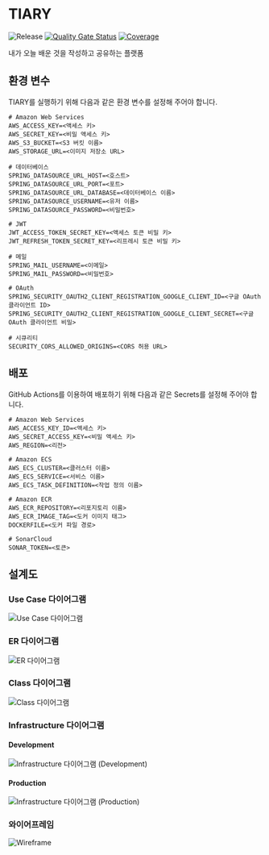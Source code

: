# TIARY

![Release](https://img.shields.io/badge/release-1.0.0-red.svg)
[![Quality Gate Status](https://sonarcloud.io/api/project_badges/measure?project=TIARY&metric=alert_status)](https://sonarcloud.io/project/overview?id=TIARY)
[![Coverage](https://sonarcloud.io/api/project_badges/measure?project=TIARY&metric=coverage)](https://sonarcloud.io/project/overview?id=TIARY)

내가 오늘 배운 것을 작성하고 공유하는 플랫폼

## 환경 변수

TIARY를 실행하기 위해 다음과 같은 환경 변수를 설정해 주어야 합니다.

``` shell
# Amazon Web Services
AWS_ACCESS_KEY=<액세스 키>
AWS_SECRET_KEY=<비밀 액세스 키>
AWS_S3_BUCKET=<S3 버킷 이름>
AWS_STORAGE_URL=<이미지 저장소 URL>

# 데이터베이스
SPRING_DATASOURCE_URL_HOST=<호스트>
SPRING_DATASOURCE_URL_PORT=<포트>
SPRING_DATASOURCE_URL_DATABASE=<데이터베이스 이름>
SPRING_DATASOURCE_USERNAME=<유저 이름>
SPRING_DATASOURCE_PASSWORD=<비밀번호>

# JWT
JWT_ACCESS_TOKEN_SECRET_KEY=<액세스 토큰 비밀 키>
JWT_REFRESH_TOKEN_SECRET_KEY=<리프레시 토큰 비밀 키>

# 메일
SPRING_MAIL_USERNAME=<이메일>
SPRING_MAIL_PASSWORD=<비밀번호>

# OAuth
SPRING_SECURITY_OAUTH2_CLIENT_REGISTRATION_GOOGLE_CLIENT_ID=<구글 OAuth 클라이언트 ID>
SPRING_SECURITY_OAUTH2_CLIENT_REGISTRATION_GOOGLE_CLIENT_SECRET=<구글 OAuth 클라이언트 비밀>

# 시큐리티
SECURITY_CORS_ALLOWED_ORIGINS=<CORS 허용 URL>
```

## 배포

GitHub Actions를 이용하여 배포하기 위해 다음과 같은 Secrets를 설정해 주어야 합니다.

``` shell
# Amazon Web Services
AWS_ACCESS_KEY_ID=<액세스 키>
AWS_SECRET_ACCESS_KEY=<비밀 액세스 키>
AWS_REGION=<리전>

# Amazon ECS
AWS_ECS_CLUSTER=<클러스터 이름>
AWS_ECS_SERVICE=<서비스 이름>
AWS_ECS_TASK_DEFINITION=<작업 정의 이름>

# Amazon ECR
AWS_ECR_REPOSITORY=<리포지토리 이름>
AWS_ECR_IMAGE_TAG=<도커 이미지 태그>
DOCKERFILE=<도커 파일 경로>

# SonarCloud
SONAR_TOKEN=<토큰>
```

## 설계도

### Use Case 다이어그램

![Use Case 다이어그램](https://github.com/user-attachments/assets/6e607460-79ac-4df2-8ec2-5167087d5a95)

### ER 다이어그램

![ER 다이어그램](https://github.com/user-attachments/assets/8855b5a7-a55c-4c4b-b957-9478c99c815c)

### Class 다이어그램

![Class 다이어그램](https://github.com/user-attachments/assets/08ffe84b-429d-49d8-afff-32faaf5eaa21)

### Infrastructure 다이어그램

#### Development

![Infrastructure 다이어그램 (Development)](https://github.com/user-attachments/assets/099d1c5b-48c3-4b15-890c-a6296a07ca3f)

#### Production

![Infrastructure 다이어그램 (Production)](https://github.com/user-attachments/assets/718991a4-3921-4728-8ebf-4811801f73a6)

### 와이어프레임

![Wireframe](https://github.com/user-attachments/assets/bd2de1fe-4d28-4064-932d-e7a2f17ac52f)